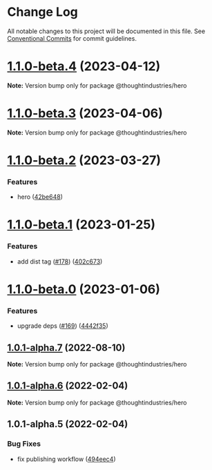 # Change Log

All notable changes to this project will be documented in this file.
See [Conventional Commits](https://conventionalcommits.org) for commit guidelines.

# [1.1.0-beta.4](https://github.com/thoughtindustries/helium/compare/@thoughtindustries/hero@1.1.0-beta.2...@thoughtindustries/hero@1.1.0-beta.4) (2023-04-12)

**Note:** Version bump only for package @thoughtindustries/hero





# [1.1.0-beta.3](https://github.com/thoughtindustries/helium/compare/@thoughtindustries/hero@1.1.0-beta.2...@thoughtindustries/hero@1.1.0-beta.3) (2023-04-06)

**Note:** Version bump only for package @thoughtindustries/hero





# [1.1.0-beta.2](https://github.com/thoughtindustries/helium/compare/@thoughtindustries/hero@1.1.0-beta.1...@thoughtindustries/hero@1.1.0-beta.2) (2023-03-27)


### Features

* hero ([42be648](https://github.com/thoughtindustries/helium/commit/42be648df0469cdd4e346e2cea5444f2e24ff775))





# [1.1.0-beta.1](https://github.com/thoughtindustries/helium/compare/@thoughtindustries/hero@1.1.0-beta.0...@thoughtindustries/hero@1.1.0-beta.1) (2023-01-25)


### Features

* add dist tag ([#178](https://github.com/thoughtindustries/helium/issues/178)) ([402c673](https://github.com/thoughtindustries/helium/commit/402c67371b68a72d488c977701551b8a91ef5959))





# [1.1.0-beta.0](https://github.com/thoughtindustries/helium/compare/@thoughtindustries/hero@1.0.1-alpha.7...@thoughtindustries/hero@1.1.0-beta.0) (2023-01-06)


### Features

* upgrade deps ([#169](https://github.com/thoughtindustries/helium/issues/169)) ([4442f35](https://github.com/thoughtindustries/helium/commit/4442f35f6013119bb5e9baf154bdab9a3583b543))





## [1.0.1-alpha.7](https://github.com/thoughtindustries/helium/compare/@thoughtindustries/hero@1.0.1-alpha.6...@thoughtindustries/hero@1.0.1-alpha.7) (2022-08-10)

**Note:** Version bump only for package @thoughtindustries/hero





## [1.0.1-alpha.6](https://github.com/thoughtindustries/helium/compare/@thoughtindustries/hero@1.0.1-alpha.4...@thoughtindustries/hero@1.0.1-alpha.6) (2022-02-04)

**Note:** Version bump only for package @thoughtindustries/hero





## 1.0.1-alpha.5 (2022-02-04)


### Bug Fixes

* fix publishing workflow ([494eec4](https://github.com/thoughtindustries/helium/commit/494eec409faa1fed55618af1f6dd76ef6e3f9b8a))
